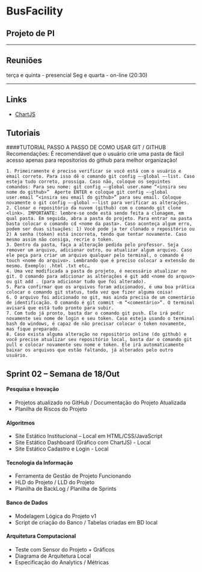 # BusFacility
## Projeto de PI

---

## Reuniões

terça e quinta - presencial
Seg e quarta - on-line (20:30)

---

## Links

- [ChartJS](https://www.chartjs.org/)

## Tutoriais

####TUTORIAL PASSO A PASSO DE COMO USAR GIT / GITHUB
Recomendações: É recomendável que o usuário crie uma pasta de fácil acesso apenas para repositorios do github para melhor organização!

    1. Primeiramente é preciso verificar se você está com o usuário e email correto. Para isso dê o comando git config –-global –-list. Caso esteja tudo correto, prossiga. Caso não, coloque os seguintes comandos: Para seu nome: git config –-global user.name “<insira seu nome do github>”  Aperte ENTER e coloque git config –-global user.email “<insira seu email do github>” para seu email. Coloque novamente o git config –-global –-list para verificar as alterações. 
    2. Clonar o repositório da nuvem (github) com o comando git clone <link>. IMPORTANTE: lembre-se onde está sendo feita a clonagem, em qual pasta. Em seguida, abra a pasta do projeto. Para entrar na pasta basta colocar o comando cd <nome da pasta>. Caso aconteça algum erro, podem ser duas situações: 1) Você pode ja ter clonado o repositório ou 2) A senha (token) está incorreta, tendo que tentar novamente. Caso mesmo assim não consiga, recrie o token.
    3. Dentro da pasta, faça a alteração pedida pelo professor. Seja remover um arquivo, adicionar outro, ou atualizar algum arquivo. Caso ele peça para criar um arquivo qualquer pelo terminal, o comando é touch <nome do arquivo>. Lembrando que é preciso colocar a extensão do mesmo. Exemplo: .html .txt etc…
    4. Uma vez modificada a pasta do projeto, é necessário atualizar no git. O comando para adicionar as alterações é git add <nome do arquvo> ou git add . (para adicionar tudo que foi alterado). 
    5. Para confirmar que os arquivos foram adicionados, é uma boa prática colocar o comando git status, toda vez que fizer alguma coisa!
    6. O arquivo foi adicionado no git, mas ainda precisa de um comentário de identificação. O comando é git commit -m “<comentário>”. O terminal avisará que está tudo pronto para subir.
    7. Com tudo já pronto, basta dar o comando git push. Ele irá pedir novamente seu nome de login e seu token. Caso esteja usando o terminal bash do windows, é capaz de não precisar colocar o token novamente, mas fique preparado.
    8. Caso exista alguma alteração no repositório online (do github) e você precise atualizar seu repositório local, basta dar o comando git pull e colocar novamente seu nome e token. Ele irá automaticamente baixar os arquivos que estão faltando, já alterados pelo outro usuário.
 


## Sprint 02 – Semana de 18/Out

#### Pesquisa e Inovação

- Projetos atualizado no GitHub  /  Documentação do Projeto Atualizada
- Planilha de Riscos do Projeto

#### Algoritmos

- Site Estático Institucional – Local em HTML/CSS/JavaScript
- Site Estático Dashboard (Gráfico com ChartJS) - Local
- Site Estático Cadastro e Login - Local

#### Tecnologia da Informação

- Ferramenta de Gestão de Projeto Funcionando
- HLD do Projeto  /  LLD do Projeto
- Planilha de BackLog /  Planilha de Sprints

#### Banco de Dados

- Modelagem Lógica do Projeto v1
- Script de criação do Banco  /  Tabelas criadas em BD local

#### Arquitetura Computacional

- Teste com Sensor do Projeto + Gráficos
- Diagrama de Arquitetura Local 
- Especificação do Analytics / Métricas
